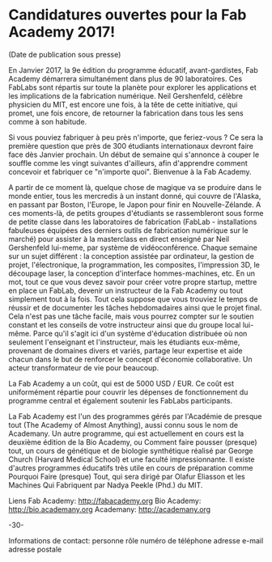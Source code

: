 # Candidatures ouvertes pour la Fab Academy 2017!

(Date de publication sous presse)

En Janvier 2017, la 9e édition du programme éducatif, avant-gardistes, Fab Academy démarrera simultanément dans plus de 90 laboratoires. Ces FabLabs sont répartis sur toute la planète pour explorer les applications et les implications de la fabrication numérique. Neil Gershenfeld, célèbre physicien du MIT, est encore une fois, à la tête de cette initiative, qui promet, une fois encore, de retourner la fabrication dans tous les sens comme à son habitude.

Si vous pouviez fabriquer à peu près n'importe, que feriez-vous ? Ce sera la première question que près de 300 étudiants internationaux devront faire face dès Janvier prochain. Un début de semaine qui s'annonce à couper le souffle comme les vingt suivantes d'ailleurs, afin d'apprendre comment concevoir et fabriquer ce "n'importe quoi". Bienvenue à la Fab Academy.

A partir de ce moment là, quelque chose de magique va se produire dans le monde entier, tous les mercredis à un instant donné, qui couvre de l'Alaska, en passant par Boston, l'Europe, le Japon pour finir en Nouvelle-Zélande. A ces moments-là, de petits groupes d'étudiants se rassembleront sous forme de petite classe dans les laboratoires de fabrication (FabLab - installations fabuleuses équipées des derniers outils de fabrication numérique sur le marché) pour assister à la masterclass en direct enseigné par Neil Gershenfeld lui-meme, par système de vidéoconférence. Chaque semaine sur un sujet différent : la conception assistée par ordinateur, la gestion de projet, l'électronique, la programmation, les composites, l'impression 3D, le découpage laser, la conception d'interface hommes-machines, etc. En un mot, tout ce que vous devez savoir pour créer votre propre startup, mettre en place un FabLab, devenir un instructeur de la Fab Academy ou tout simplement tout à la fois. Tout cela suppose que vous trouviez le temps de réussir et de documenter les tâches hebdomadaires ainsi que le projet final. Cela n'est pas une tâche facile, mais vous pourrez compter sur le soutien constant et les conseils de votre instructeur ainsi que du groupe local lui-même. Parce qu'il s'agit ici d'un système d'éducation distribuée où non seulement l'enseignant et l'instructeur, mais les étudiants eux-même, provenant de domaines divers et variés, partage leur expertise et aide chacun dans le but de renforcer le concept d'économie collaborative. Un acteur transformateur de vie pour beaucoup.

La Fab Academy a un coût, qui est de 5000 USD / EUR. Ce coût est uniformément répartie pour couvrir les dépenses de fonctionnement du programme central et également soutenir les FabLabs participants.

La Fab Academy est l'un des programmes gérés par l'Académie de presque tout (The Academy of Almost Anything), aussi connu sous le nom de Academany. Un autre programme, qui est actuellement en cours est la deuxième édition de la Bio Academy, ou Comment faire pousser (presque) tout, un cours de génétique et de biologie synthétique réalisé par George Church (Harvard Medical School) et une faculté impressionnante. Il existe d'autres programmes éducatifs très utile en cours de préparation comme Pourquoi Faire (presque) Tout, qui sera dirigé par Olafur Eliasson et les Machines Qui Fabriquent par Nadya Peekle (Phd.) du MIT.

Liens
Fab Academy: http://fabacademy.org
Bio Academy: http://bio.academany.org
Academany: http://academany.org

-30-

Informations de contact:
personne
rôle
numéro de téléphone
adresse e-mail
adresse postale
